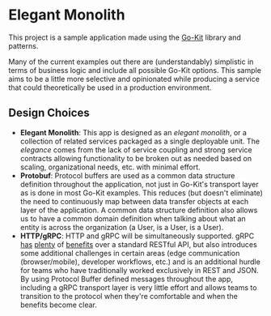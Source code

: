 # Elegant Monolith

This project is a sample application made using the [Go-Kit](https://github.com/go-kit/kit) library and patterns. 

Many of the current examples out there are (understandably) simplistic in terms of business logic and include all possible Go-Kit options. This sample aims to be a little more selective and opinionated while producing a service that could theoretically be used in a production environment.

## Design Choices
- **Elegant Monolith**: This app is designed as an _elegant monolith_, or a collection of related services packaged as a single deployable unit. The _elegance_ comes from the lack of service coupling and strong service contracts allowing functionality to be broken out as needed based on scaling, organizational needs, etc. with minimal effort.
- **Protobuf**: Protocol buffers are used as a common data structure definition throughout the application, not just in Go-Kit's transport layer as is done in most Go-Kit examples. This reduces (but doesn't eliminate) the need to continuously map between data transfer objects at each layer of the application. A common data structure definition also allows us to have a common domain definition when talking about what an entity is across the organization (a User, is a User, is a User).
- **HTTP/gRPC**: HTTP and gRPC will be simultaneously supported. gRPC [has](https://grpc.io/blog/vendastagrpc) [plenty](https://www.sajari.com/blog/grpc-and-displacement-of-rest-apis) of [benefits](https://grpc.io/2018/01/22/grpc-go-engineering-practices.html) over a standard RESTful API, but also introduces some additional challenges in certain areas (edge communication (browser/mobile), developer workflows, etc.) and is an additional hurdle for teams who have traditionally worked exclusively in REST and JSON. By using Protocol Buffer defined messages throughout the app, including a gRPC transport layer is very little effort and allows teams to transition to the protocol when they're comfortable and when the benefits become clear.
